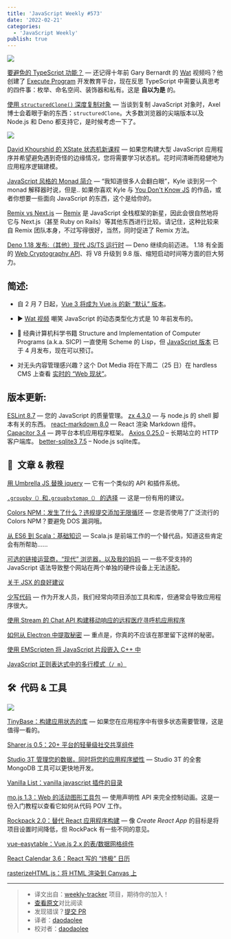 ```yaml
---
title: 'JavaScript Weekly #573'
date: '2022-02-21'
categories:
  - 'JavaScript Weekly'
publish: true
---
```


![](https://res.cloudinary.com/cpress/image/upload/w_1280,e_sharpen:60/igqni4z6jhls1bzqifxu.jpg)

<!--以上是预览信息，图片一张或限制百字左右，前者优先-->
<!-- more -->

[要避免的 TypeScript 功能？](https://javascriptweekly.com/link/118850/web "www.executeprogram.com") — 还记得十年前 Gary Bernardt 的 [Wat](https://javascriptweekly.com/link/118835/web) 视频吗？他创建了 [Execute Program](https://javascriptweekly.com/link/118851/web) 开发教育平台，现在反思 TypeScript 中需要认真思考的四件事：枚举、命名空间、装饰器和私有。这是 **自以为是** 的。

[使用 `structuredClone()` 深度复制对象](https://javascriptweekly.com/link/118852/web "2ality.com") — 当谈到复制 JavaScript 对象时，Axel 博士会着眼于新的东西：`structuredClone`。大多数浏览器的尖端版本以及 Node.js 和 Deno 都支持它，是时候考虑一下了。

![](https://copm.s3.amazonaws.com/c195ee88.jpg)

[David Khourshid 的 XState 状态机新课程](https://javascriptweekly.com/link/118833/web "frontendmasters.com") — 如果您构建大型 JavaScript 应用程序并希望避免遇到奇怪的边缘情况，您将需要学习状态机。花时间清晰而稳健地为应用程序逻辑建模。

[JavaScript 风格的 Monad 简介](https://javascriptweekly.com/link/118853/web "github.com") — “我知道很多人会翻白眼”，Kyle 谈到另一个 monad 解释器时说，但是.. 如果你喜欢 Kyle 与 [You Don't Know JS](https://javascriptweekly.com/link/118854/web) 的作品，或者你想要一些面向 JavaScript 的东西，这个是给你的。

[Remix vs Next.js](https://javascriptweekly.com/link/118855/web "remix.run") — [Remix](https://javascriptweekly.com/link/118886/web) 是 JavaScript 全栈框架的新星，因此会很自然地将它与 Next.js（甚至 Ruby on Rails）等其他东西进行比较。请记住，这种比较来自 Remix 团队本身，不过写得很好，当然，同时促进了 Remix 方法。

[Deno 1.18 发布:（其他）现代 JS/TS 运行时](https://javascriptweekly.com/link/118857/web "deno.com") — Deno 继续向前迈进。 1.18 有全面的 [Web Cryptography API](https://javascriptweekly.com/link/118858/web)、将 V8 升级到 9.8 版、缩短启动时间等方面的巨大努力。

## **简述:**

*   自 2 月 7 日起，[Vue 3 将成为 Vue.js 的新 “默认” 版本](https://javascriptweekly.com/link/118834/web)。

*   ▶️ [Wat 视频](https://javascriptweekly.com/link/118835/web) 嘲笑 JavaScript 的动态类型化方式是 10 年前发布的。

*   📗 经典计算机科学书籍 Structure and Implementation of Computer Programs (a.k.a. SICP) 一直使用 Scheme 的 Lisp，但 [JavaScript 版本](https://javascriptweekly.com/link/118836/web) 已于 4 月发布，现在可以预订。

*   对无头内容管理感兴趣？这个 Dot Media 将在下周二（25 日）在 hardless CMS 上查看 [实时的 “Web 现状”](https://javascriptweekly.com/link/118859/web)。


## **版本更新:**

[ESLint 8.7](https://javascriptweekly.com/link/118837/web) — 您的 JavaScript 的质量管理。 [zx 4.3.0](https://javascriptweekly.com/link/118838/web) — 与 node.js 的 shell 脚本有关的东西。 [react-markdown 8.0](https://javascriptweekly.com/link/118839/web) — React 渲染 Markdown 组件。 [Capacitor 3.4](https://javascriptweekly.com/link/118840/web) — 跨平台本机应用程序框架。 [Axios 0.25.0](https://javascriptweekly.com/link/118841/web) – 长期站立的 HTTP 客户端库。 [better-sqlite3 7.5](https://javascriptweekly.com/link/118842/web) – Node.js sqlite库。

## 📒  文章 & 教程

[用 Umbrella JS 替换 jquery](https://javascriptweekly.com/link/118860/web "www.bennadel.com") — 它有一个类似的 API 和插件系统。

[`.groupby（）`和`.groupbytomap（）` 的选择](https://javascriptweekly.com/link/118862/web "2ality.com") — 这是一份有用的建议。

[Colors NPM：发生了什么？违规提交添加无限循环](https://javascriptweekly.com/link/118846/web "snyk.io") — 您是否使用了广泛流行的 Colors NPM？要避免 DOS 漏洞哦。

[从 ES6 到 Scala：基础知识](https://javascriptweekly.com/link/118864/web "www.scala-js.org") — Scala.js 是前端工作的一个替代品，知道这些肯定会有所帮助......

[可选的链接运营商，“现代” 浏览器，以及我的妈妈](https://javascriptweekly.com/link/118866/web "blog.jim-nielsen.com") — 一些不受支持的 JavaScript 语法导致整个网站在两个单独的硬件设备上无法适配。

[关于 JSX 的良好建议](https://javascriptweekly.com/link/118867/web "thoughtspile.github.io")

[少写代码](https://javascriptweekly.com/link/118868/web "css-tricks.com") — 作为开发人员，我们经常向项目添加工具和库，但通常会导致应用程序很大。

[使用 Stream 的 Chat API 构建移动响应的远程医疗寻呼机应用程序](https://javascriptweekly.com/link/118848/web "getstream.io")

[如何从 Electron 中提取秘密](https://javascriptweekly.com/link/118869/web "www.staszewski.me") — 重点是，你真的不应该在那里留下这样的秘密。

[使用 EMScripten 将 JavaScript 片段嵌入 C++ 中](https://javascriptweekly.com/link/118870/web)

[JavaScript 正则表达式中的多行模式（`/ m`）](https://javascriptweekly.com/link/118871/web)

## 🛠  代码 & 工具

![](https://res.cloudinary.com/cpress/image/upload/w_1280,e_sharpen:60/sn0l2009ciea3l9oqzgr.jpg)

[TinyBase：构建应用状态的库](https://javascriptweekly.com/link/118872/web "tinybase.org") — 如果您在应用程序中有很多状态需要管理，这是值得一看的。

[Sharer.js 0.5：20+ 平台的轻量级社交共享组件](https://javascriptweekly.com/link/118875/web "ellisonleao.github.io")

[Studio 3T 管理您的数据，同时将您的应用程序塑性](https://javascriptweekly.com/link/118849/web "studio3t.com") — Studio 3T 的全套 MongoDB 工具可以更快地开发。

[Vanilla List：vanilla javascript 插件的目录](https://javascriptweekly.com/link/118876/web "vanillalist.top")

[mo.js 1.3：Web 的活动图形工具包](https://javascriptweekly.com/link/118877/web "mojs.github.io") — 使用声明性 API 来完全控制动画。这是一份入门教程以查看它如何从代码 POV 工作。

[Rockpack 2.0：替代 React 应用程序构建](https://javascriptweekly.com/link/118879/web "github.com") — 像 *Create React App* 的目标是将项目设置时间降低，但 RockPack 有一些不同的意见。

[vue-easytable：Vue.js 2.x 的表/数据网格组件](https://javascriptweekly.com/link/118880/web "github.com")

[React Calendar 3.6：React 写的 “终极” 日历](https://javascriptweekly.com/link/118882/web "projects.wojtekmaj.pl")

[rasterizeHTML.js：将 HTML 渲染到 Canvas 上](https://javascriptweekly.com/link/118884/web)

---
> * 译文出自：[weekly-tracker](https://github.com/FEDarling/weekly-tracker) 项目，期待你的加入！
> * [查看原文](https://javascriptweekly.com/issues/573)对比阅读
> * 发现错误？[提交 PR](https://github.com/FEDarling/weekly-tracker/blob/main/weeklys/javascript_weekly/573/README.md)
> * 译者：[daodaolee](https://github.com/daodaolee)
> * 校对者：[daodaolee](https://github.com/daodaolee)
